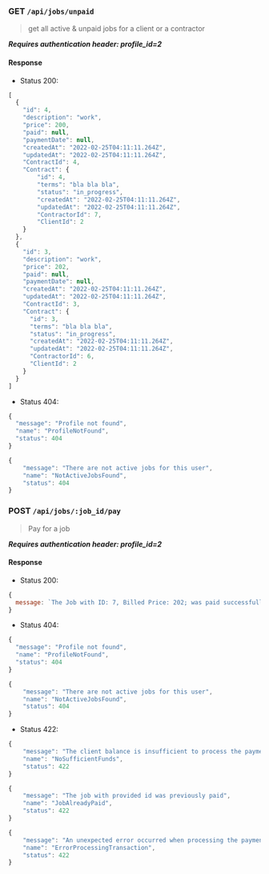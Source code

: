 ### GET `/api/jobs/unpaid`

> get all active & unpaid jobs for a client or a contractor

***Requires authentication header: profile_id=2***

#### Response

- Status 200:

```js
[
  {
    "id": 4,
    "description": "work",
    "price": 200,
    "paid": null,
    "paymentDate": null,
    "createdAt": "2022-02-25T04:11:11.264Z",
    "updatedAt": "2022-02-25T04:11:11.264Z",
    "ContractId": 4,
    "Contract": {
        "id": 4,
        "terms": "bla bla bla",
        "status": "in_progress",
        "createdAt": "2022-02-25T04:11:11.264Z",
        "updatedAt": "2022-02-25T04:11:11.264Z",
        "ContractorId": 7,
        "ClientId": 2
    }
  },
  {
    "id": 3,
    "description": "work",
    "price": 202,
    "paid": null,
    "paymentDate": null,
    "createdAt": "2022-02-25T04:11:11.264Z",
    "updatedAt": "2022-02-25T04:11:11.264Z",
    "ContractId": 3,
    "Contract": {
      "id": 3,
      "terms": "bla bla bla",
      "status": "in_progress",
      "createdAt": "2022-02-25T04:11:11.264Z",
      "updatedAt": "2022-02-25T04:11:11.264Z",
      "ContractorId": 6,
      "ClientId": 2
    }
  }
]
```

- Status 404:

```js
{
  "message": "Profile not found",
  "name": "ProfileNotFound",
  "status": 404
}
```

```js
{
    "message": "There are not active jobs for this user",
    "name": "NotActiveJobsFound",
    "status": 404
}
```

### POST `/api/jobs/:job_id/pay`

> Pay for a job

***Requires authentication header: profile_id=2***

#### Response

- Status 200:

```js
{
  message: `The Job with ID: 7, Billed Price: 202; was paid successfully`,
}
```

- Status 404:

```js
{
  "message": "Profile not found",
  "name": "ProfileNotFound",
  "status": 404
}
```

```js
{
    "message": "There are not active jobs for this user",
    "name": "NotActiveJobsFound",
    "status": 404
}
```

- Status 422:

```js
{
    "message": "The client balance is insufficient to process the payment",
    "name": "NoSufficientFunds",
    "status": 422
}
```

```js
{
    "message": "The job with provided id was previously paid",
    "name": "JobAlreadyPaid",
    "status": 422
}
```

```js
{
    "message": "An unexpected error occurred when processing the payment",
    "name": "ErrorProcessingTransaction",
    "status": 422
}
```


